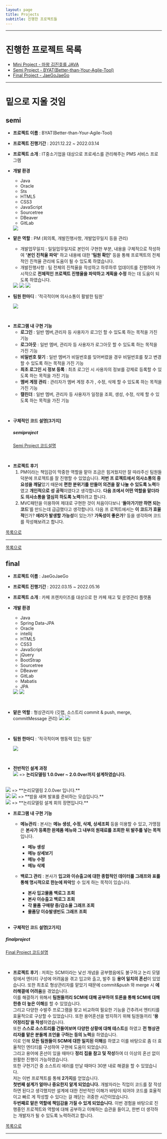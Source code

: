 ```yaml
---
layout: page
title: Projects
subtitle: 진행한 프로젝트들
---
```

***  

# 진행한 프로젝트 목록

- [Mini Project - 마왕 김진호를 JAVA](https://leesohyeon96.github.io/miniproject.md)
- [Semi Project - BYAT(Better-than-Your-Agile-Tool)](semiproject.md)
- [Final Project - JaeGoJaeGo](finalproject.md)

***




# 밑으로 지울 것임


## semi

- **프로젝트 이름** : BYAT(Better-than-Your-Agile-Tool)  

- **프로젝트 진행기간** : 2021.12.22 ~ 2022.03.14

- **프로젝트 소개** : IT중소기업을 대상으로 프로세스를 관리해주는 PMS 서비스 프로그램

- **개발 환경**
  - Java
  - Oracle
  - Sts 
  - HTML5
  - CSS3
  - JavaScript 
  - Sourcetree 
  - DBeaver
  - GitLab
  <img src="../img/semiTools.png">

- **맡은 역할** : PM (회의록, 개발진행사항, 개발업무일지 등을 관리)

  * 개발업무일지 : 일일업무일지로 본인이 구현한 부분, 내용을 구체적으로 작성하여 **'본인 진척율 파악'** 하고 내용에 대한 **'팀원 확인'** 등을 통해 프로젝트의 전체적인 진척율 관리에 도움이 될 수 있도록 하였습니다.
  * 개발진행사항 : 팀 전체의 진척율을 작성하고 하루하루 업데이트를 진행하여 가시적으로 **전체적인 프로젝트 진행율을 파악하고 계획을 수정** 하는 데 도움이 되도록 하였습니다.

  <img src="../img/SemiMeetingLog.png">

  <img src="../img/SemiProgress.png">

  <img src="../img/semiIssueTracking.png">

- **팀원 한마디** : '적극적이며 의사소통이 활발한 팀원'

  <img src="../img/semiProjectTeamIntroduce.png">

<br/>

- **프로그램 내 구현 기능** 
  - **로그인**  : 일반 멤버,관리자 등 사용자가 로그인 할 수 있도록 하는 목적을 가진 기능 
  - **로그아웃** : 일반 멤버, 관리자 등 사용자가 로그아웃 할 수 있도록 하는  목적을 가진 기능
  - **비밀번호 찾기** : 일반 멤버가 비밀번호를 잊어버렸을 경우 비밀번호를 찾고 변경할 수 있도록 하는  목적을 가진 기능
  - **최초 로그인 시 정보 등록** : 최초 로그인 시 사용자의 정보를 강제로 등록할 수 있도록 하는  목적을 가진 기능 
  - **멤버 계정 관리** :  관리자가 멤버 계정 추가 , 수정, 삭제 할 수 있도록 하는  목적을 가진 기능
  - **캘린더** : 일반 멤버, 관리자 등 사용자가 일정을 조회, 생성, 수정, 삭제 할 수 있도록 하는 목적을 가진 기능 
  
<br/>

- **구체적인 코드 설명[3가지]**
  ##### semiproject  
  [Semi Project 코드설명](semiprojectcode.md)  

<br/>

- **프로젝트 후기**
  1. PM이라는 책임감이 막중한 역할을 맡아 조금은 힘겨웠지만 잘 따라주신 팀원들 덕분에 프로젝트를 잘 진행할 수 있었습니다. **저번 프   로젝트에서 의사소통의 중요성을 깨달**았기 때문에 **편한 분위기를 만들어 의견을 잘 나눌 수 있도록 노력**하였고 **개인적으로 성   공적**이였다고 생각합니다. **다음 조에서 어떤 역할을 맡더라도 의사소통을 열심히 하도록 노력**하려고 합니다. 
  2. MVC패턴을 이용하여 제대로 구현한 것이 처음이다보니 ‘**돌아가기만 하면 되는 코드**’를 만드는데 급급했다고 생각합니다. 다음 프   로젝트에서는 **이 코드가 효율적**인가? **에러가 발생할 가능성**이 있는가? **가독성이 좋은가**? 등을 생각하며 코드를 작성해보려고   합니다.
  

[목록으로](#projects)







***
[목록으로](#projects)  

## final

- **프로젝트 이름** : JaeGoJaeGo  

- **프로젝트 진행기간** : 2022.03.15 ~ 2022.05.16

- **프로젝트 소개** : 카페 프렌차이즈를 대상으로 한 카페 재고 및 운영관리 플랫폼

- **개발 환경**
  - Java
  - Spring Data-JPA 
  - Oracle
  - intellij 
  - HTML5
  - CSS3 
  - JavaScript 
  - jQuery 
  - BootStrap 
  - Sourcetree
  - DBeaver
  - GitLab 
  - Mabatis
  - JPA
  <img src="../img/finalTools.png">
  <img src="../img/finalTools2.png">  

<br/>

- **맡은 역할** : 형상관리자 (깃랩, 소스트리 commit & push, merge, commitMessage 관리)
  <img src="../img/finalRole1.png">
  <img src="../img/finalRole2.png">  

<br/>

- **팀원 한마디** : '적극적이며 행동력 있는 팀원'

  <img src="../img/finalProjectTeamIntroduce.png">  

<br/>

- **전반적인 설계 과정**
  <br/>
  <img src="../img/finalModeling1.png">
  => **논리모델링 1.0.0ver ~ 2.0.0ver까지 설계하였습니다.**  
 <br/>
  <img src="../img/finalModeling2.png">  
  => **논리모델링 2.0.0ver 입니다.**
 <br/>
  <img src="../img/finalairbnbphoto.jpg">
  <img src="../img/finalairbnbphoto3.jpg">
  => **밤을 새며 발표를 준비하는 모습입니다.**
 <br/>
  <img src="../img/finalairbnbphoto2.jpg">
  => **논리모델링 설계 회의 장면입니다.**

<br/>

- **프로그램 내 구현 기능** 
  - **메뉴관리**  : 본사는 **메뉴 생성, 수정, 삭제, 상세조회** 등을 이용할 수 있고, 가맹점은 **본사가 등록한 완제품 메뉴와 그 내부의 원재료를 조회한 뒤 발주를 넣는 목적**입니다.
    - **메뉴 생성** 
    - **메뉴 상세보기** 
    - **메뉴 수정** 
    - **메뉴 삭제**  
   
  - **백로그 관리** : 본사가 **입고와 이슈출고에 대한 종합적인 데이터를 그래프와 표를 통해 명시적으로 한눈에 파악**할 수 있게 하는 목적이 있습니다.
    - **본사 입고물품 백로그 조회** 
    - **본사 이슈출고 백로그 조회** 
    - **각 물품 구매량 증/감소율 그래프 조회** 
    - **물품당 이슈발생빈도 그래프 조회**
   
     
     
  <br/>
  
- **구체적인 코드 설명[2가지]**
##### finalproject  
  [Final Project 코드설명](finalprojectcode.md)    
  
  
  <br/>
  
- **프로젝트 후기**
  : 저희는 SCM이라는 낯선 개념을 공부했음에도 불구하고 논리 모델링에서 엔티티 구성에 어려움을 겪고 입고와 출고, 발주 등 **용어 일치의 혼선**이 있었습니다. 
    또한 최초로 형상관리자를 맡았기 때문에 commit&push 와 merge 시 **에러해결에 어려움**을 겪었습니다.  
    이를 해결하기 위해서 **팀원들끼리 SCM에 대해 공부하여 토론을 통해 SCM에 대해 한층 더 높은 이해**를 할 수 있었습니다.  
    그리고 다양한 수발주 프로그램을 찾고 비교하여 필요한 기능을 간추려서 엔티티를 효율적으로 구상할 수 있었습니다. 또한 용어혼선을 방지하기 위해 팀원들끼리 **‘용어정리집’을     작성**하였습니다.  
    또한 **스스로 소스트리를 건들여보며 다양한 상황에 대해 테스트**를 하였고 **전 형상관리자를 맡은 분들께 조언을 구하는 등의 노력**을 하였습니다. <br/>이로 인해 **모든 팀원들이 SCM에 대한 일치된 이해**를 하였고 이를 바탕으로 좀 더 효율적인 엔티티를 구성하여 구현에 도움이 되었습니다.  
      그리고 용어에 혼선이 있을 때마다 **정리     집을 참고 및 작성**하여 더 이상의 혼선 없이 원활한 진행이 가능하였습니다.  
      또한 구현기간 중 소스트리 에러를 만날 때마다 30분 내로 해결을 할 수 있었습니다.  
      저는 이번 프로젝트를 통해 **2가지**를 얻었습니다.<br/>**첫번째 설계가 얼마나 중요한지 알게 되었습니다.** 개발자라는 직업이 코드를 잘 작성하면 된다고 생각했지만 설계에 대한 전반적인 이해가 바탕이 되어야 코드를 효율적이고 빠르     게 작성할 수 있다는 걸 깨닫는 귀중한 시간이었습니다.  
      **두번째로 맡은 역할에 책임감을 가질 수 있게 되었습니다.** 이번 경험을 바탕으로 진행중인 프로젝트와 역할에 대해 공부하고 이해하는 습관을 들이고, 한번 더 생각하는 개발자가 될 수 있도록 노력하려고 합니다.
    
[목록으로](#projects)  

------------------
